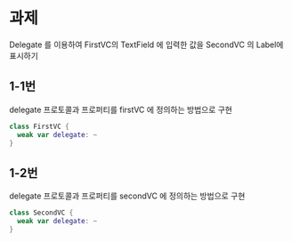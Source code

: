 # 과제
Delegate 를 이용하여 FirstVC의 TextField 에 입력한 값을 SecondVC 의 Label에 표시하기



## 1-1번

delegate 프로토콜과 프로퍼티를 firstVC 에 정의하는 방법으로 구현

```swift
class FirstVC {
  weak var delegate: ~
}
```





## 1-2번

delegate 프로토콜과 프로퍼티를 secondVC 에 정의하는 방법으로 구현

```swift
class SecondVC {
  weak var delegate: ~
}
```

